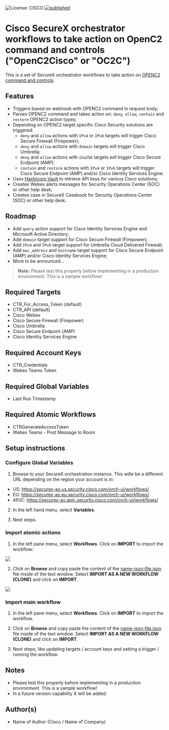 ![License: CISCO](https://img.shields.io/badge/License-CISCO-blue.svg)
[![published](https://static.production.devnetcloud.com/codeexchange/assets/images/devnet-published.svg)](https://developer.cisco.com/codeexchange/github/repo/<REPO-HERE>)

# Cisco SecureX orchestrator workflows to take action on OpenC2 command and controls ("OpenC2Cisco" or "OC2C")
This is a set of SecureX orchestrator workflows to take action on [OPENC2 command and controls](https://docs.oasis-open.org/openc2/oc2ls/v1.0/cs02/oc2ls-v1.0-cs02.html).


## Features
* Triggers based on webhook with OPENC2 command in request body;
* Parses OPENC2 command and takes action on: `deny`, `allow`, `contain` and `restore` OPENC2 action types;
* Depending on OPENC2 target specific Cisco Security solutions are triggered:
  * `deny` and `allow` actions with `IPv4` or `IPv6` targets will trigger Cisco Secure Firewall (Firepower);
  * `deny` and `allow` actions with `domain` targets will trigger Cisco Umbrella;
  * `deny` and `allow` actions with `sha256` targets will trigger Cisco Secure Endpoint (AMP);
  * `contain` and `restore` actions with `IPv4` or `IPv6` targets will trigger Cisco Secure Endpoint (AMP) and/or Cisco Identity Services Engine.
* Uses [Hashicorp Vault](https://www.vaultproject.io/) to retrieve API keys for various Cisco solutions;
* Creates Webex alerts messages for Security Operations Center (SOC) or other help desk;
* Creates case in SecureX Casebook for Security Operations Center (SOC) or other help desk.

## Roadmap
* Add `query` action support for Cisco Identity Services Engine and Microsoft Active Directory;
* Add `domain` target support for Cisco Secure Firewall (Firepower);
* Add `IPv4` and `IPv6` target support for Umbrella Cloud Delivered Firewall;
* Add `mac_address` and `hostname` target support for Cisco Secure Endpoint (AMP) and/or Cisco Identity Services Engine;
* More to be announced...

> **Note:** Please test this properly before implementing in a production environment. This is a sample workflow!

## Required Targets
- CTR_For_Access_Token (default)
- CTR_API (default)
- Cisco Webex 
- Cisco Secure Firewall (Firepower)
- Cisco Umbrella
- Cisco Secure Endpoint (AMP)
- Cisco Identity Services Engine

## Required Account Keys
- CTR_Credentials
- Webex Teams Token

## Required Global Variables
- Last Run Timestamp

## Required Atomic Workflows
- CTRGenerateAccessToken
- Webex Teams - Post Message to Room

## Setup instructions

### Configure Global Variables

1. Browse to your SecureX orchestration instance. This wille be a different URL depending on the region your account is in: 

* US: https://securex-ao.us.security.cisco.com/orch-ui/workflows/
* EU: https://securex-ao.eu.security.cisco.com/orch-ui/workflows/
* APJC: https://securex-ao.apjc.security.cisco.com/orch-ui/workflows/

2. In the left hand menu, select **Variables**.

3. Next steps.

### Import atomic actions

1. In the left pane menu, select **Workflows**. Click on **IMPORT** to import the workflow:

![](screenshots/import-workflow.png)

2. Click on **Browse** and copy paste the content of the [name-json-file.json](https://raw.githubusercontent.com/github-username/name-of-repo/master/name-json-file.json) file inside of the text window. Select **IMPORT AS A NEW WORKFLOW (CLONE)** and click on **IMPORT**.

![](screenshots/copy-paste.png)

### Import main workflow

1. In the left pane menu, select **Workflows**. Click on **IMPORT** to import the workflow.

2. Click on **Browse** and copy paste the content of the [name-json-file.json](https://raw.githubusercontent.com/github-username/name-of-repo/master/name-json-file.json) file inside of the text window.  Select **IMPORT AS A NEW WORKFLOW (CLONE)** and click on **IMPORT**.

3. Next steps, like updating targets / account keys and setting a trigger / running the workflow.

## Notes

* Please test this properly before implementing in a production environment. This is a sample workflow!
* In a future version capability X will be added. 

## Author(s)

* Name of Author (Cisco / Name of Company)
